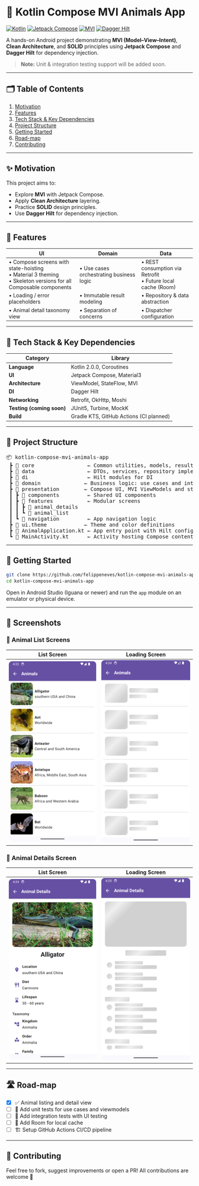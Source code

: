 # 🐾 Kotlin Compose MVI Animals App

[![Kotlin](https://img.shields.io/badge/Kotlin-2.0.0-blue.svg)](https://kotlinlang.org/)
[![Jetpack Compose](https://img.shields.io/badge/Jetpack%20Compose-UI-blue?logo=android)](https://developer.android.com/jetpack/compose)
[![MVI](https://img.shields.io/badge/MVI-Architecture-orange.svg)](https://en.wikipedia.org/wiki/Model–view–intent)
[![Dagger Hilt](https://img.shields.io/badge/Dagger%20Hilt-DI-brightgreen?logo=dagger)](https://dagger.dev/hilt)

A hands-on Android project demonstrating **MVI (Model–View–Intent)**, **Clean Architecture**, and **SOLID** principles using **Jetpack Compose** and **Dagger Hilt** for dependency injection.

> **Note:** Unit & integration testing support will be added soon.

---

## 🗂 Table of Contents
1. [Motivation](#motivation)
2. [Features](#features)
3. [Tech Stack & Key Dependencies](#tech-stack--key-dependencies)
4. [Project Structure](#project-structure)
5. [Getting Started](#getting-started)
6. [Road-map](#road-map)
7. [Contributing](#contributing)

---

## ✨ Motivation

This project aims to:

- Explore **MVI** with Jetpack Compose.
- Apply **Clean Architecture** layering.
- Practice **SOLID** design principles.
- Use **Dagger Hilt** for dependency injection.

---

## 🐘 Features

| UI | Domain | Data |
| --- | --- | --- |
| • Compose screens with state-hoisting<br>• Material 3 theming<br>• Skeleton versions for all Composable components | • Use cases orchestrating business logic | • REST consumption via Retrofit<br>• Future local cache (Room) |
| • Loading / error placeholders | • Immutable result modeling | • Repository & data abstraction |
| • Animal detail taxonomy view | • Separation of concerns | • Dispatcher configuration |

---

## 🔧 Tech Stack & Key Dependencies

| Category | Library |
|----------|---------|
| **Language** | Kotlin 2.0.0, Coroutines |
| **UI** | Jetpack Compose, Material3 |
| **Architecture** | ViewModel, StateFlow, MVI |
| **DI** | Dagger Hilt |
| **Networking** | Retrofit, OkHttp, Moshi |
| **Testing (coming soon)** | JUnit5, Turbine, MockK |
| **Build** | Gradle KTS, GitHub Actions (CI planned) |

---

## 📁 Project Structure

<pre>
📦 kotlin-compose-mvi-animals-app
 ┣ 📂 core                 ← Common utilities, models, result wrappers, extensions
 ┣ 📂 data                 ← DTOs, services, repository implementation, mappers
 ┣ 📂 di                   ← Hilt modules for DI
 ┣ 📂 domain              ← Business logic: use cases and interfaces
 ┣ 📂 presentation        ← Compose UI, MVI ViewModels and state
 ┃ ┣ 📂 components         ← Shared UI components
 ┃ ┣ 📂 features           ← Modular screens
 ┃ ┃ ┣ 📂 animal_details
 ┃ ┃ ┗ 📂 animal_list
 ┃ ┗ 📂 navigation         ← App navigation logic
 ┣ 📂 ui.theme            ← Theme and color definitions
 ┣ 🧩 AnimalApplication.kt ← App entry point with Hilt config
 ┗ 🧩 MainActivity.kt      ← Activity hosting Compose content
</pre>

---

## 🚀 Getting Started

```bash
git clone https://github.com/felippeneves/kotlin-compose-mvi-animals-app.git
cd kotlin-compose-mvi-animals-app
```

Open in Android Studio (Iguana or newer) and run the `app` module on an emulator or physical device.

---

## 📸 Screenshots

### 🦁 Animal List Screens

| List Screen | Loading Screen |
|-------------|----------------|
| <img src="screenshots/001_animal_list_screen.png" width="400"/> | <img src="screenshots/002_animal_list_loading_screen.png" width="400"/> |

### 🦁 Animal Details Screen

| List Screen | Loading Screen |
|-------------|----------------|
| <img src="screenshots/003_animal_details_screen.png" width="400"/> | <img src="screenshots/004_animal_details_loading_screen.png" width="400"/> |

---

## 🛣 Road-map

- [X] ✅ Animal listing and detail view
- [ ] 🧪 Add unit tests for use cases and viewmodels
- [ ] 🧪 Add integration tests with UI testing
- [ ] 🔁 Add Room for local cache
- [ ] 🏗️ Setup GitHub Actions CI/CD pipeline

---

## 🤝 Contributing

Feel free to fork, suggest improvements or open a PR! All contributions are welcome 🚀
